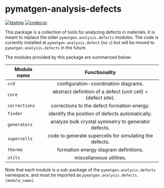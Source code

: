 # pymatgen-analysis-defects

[![testing](https://github.com/materialsproject/pymatgen-analysis-defects/actions/workflows/testing.yml/badge.svg?branch=main)](https://github.com/materialsproject/pymatgen-analysis-defects/actions/workflows/testing.yml)
[![codecov](https://codecov.io/gh/materialsproject/pymatgen-analysis-defects/branch/main/graph/badge.svg?token=FOKXRCZTXZ)](https://codecov.io/gh/materialsproject/pymatgen-analysis-defects)

This package is a collection of tools for analyzing defects in materials.
It is meant to replace the older `pymatgen.analysis.defects` modules.
The code is currently installed at `pymatgen.analysis.defect` (no `s`)
but will be moved to `pymatgen.analysis.defects` in the future.

The modules provided by this package are summarized below:

| Module name   |                        Functionality                         |
|---------------|:------------------------------------------------------------:|
| `ccd`         |             configuration-coordination diagrams.             |
| `core`        | abstract definition of a defect (unit cell) + (defect site). |
| `corrections` |         corrections to the defect formation energy.          |
| `finder`      |       identify the position of defects automatically.        |
| `generators`  |     analyze bulk crystal symmetry to generator defects.      |
| `supercells`  |   code to generate supercells for simulating the defects.    |
| `thermo`      |            formation energy diagram definitions.             |
| `utils`       |                   miscellaneous utilities.                   |

Note that each module is a sub-package of the `pymatgen.analysis.defects` namespace, and must be imported
as `pymatgen.analysis.defects.[module_name]`.
